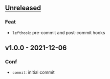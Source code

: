 <a name="unreleased"></a>
## [Unreleased]

### Feat
- `lefthook`: pre-commit and post-commit hooks


<a name="v1.0.0"></a>
## v1.0.0 - 2021-12-06
### Conf
- `commit`: initial commit


[Unreleased]: https://github.com/tigorlazuardi/repo-template-go/compare/v1.0.0...HEAD
